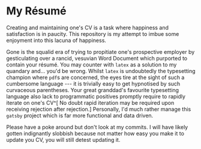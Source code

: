# My Résumé

Creating and maintaining one's CV is a task where happiness and satisfaction is
in paucity. This repository is my attempt to imbue some enjoyment into this
lacuna of happiness.

Gone is the squalid era of trying to propitiate one's prospective employer by
gesticulating over a rancid, vesuvian Word Document which purported to contain
your résumé. You may counter with `latex` as a solution to my quandary and...
you'd be wrong. Whilst `latex` is undoubtedly the typesetting champion where
`pdf`s are concerned, the eyes tire at the sight of such a cumbersome language
--- it is trivially easy to get hypnotised by such curvaceous parentheses. Your
great granddad's favourite typesetting language also lack to programmatic
positives promptly require to rapidly iterate on one's CV^[ No doubt rapid
iteration may be required upon receiving rejection after rejection.] Personally,
I'd much rather manage this `gatsby` project which is far more functional and
data driven.

Please have a poke around but don't look at my commits. I will have likely
gotten indignantly slobbish because not matter how easy you make it to update
you CV, you will still detest updating it.
